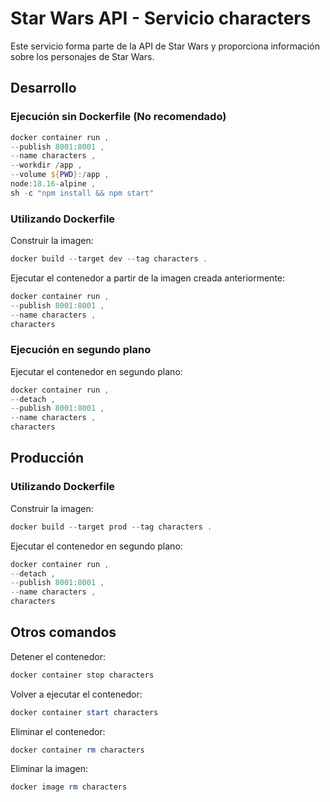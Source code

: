 # Star Wars API - Servicio characters

Este servicio forma parte de la API de Star Wars y proporciona información sobre los personajes de Star Wars.

## Desarrollo

### Ejecución sin Dockerfile (No recomendado)

```powershell
docker container run ,
--publish 8001:8001 ,
--name characters ,
--workdir /app ,
--volume ${PWD}:/app ,
node:18.16-alpine ,
sh -c "npm install && npm start"
```

### Utilizando Dockerfile

Construir la imagen:

```powershell
docker build --target dev --tag characters .
```

Ejecutar el contenedor a partir de la imagen creada anteriormente:

```powershell
docker container run ,
--publish 8001:8001 ,
--name characters ,
characters
```

### Ejecución en segundo plano

Ejecutar el contenedor en segundo plano:

```powershell
docker container run ,
--detach ,
--publish 8001:8001 ,
--name characters ,
characters
```

## Producción

### Utilizando Dockerfile

Construir la imagen:

```powershell
docker build --target prod --tag characters .
```

Ejecutar el contenedor en segundo plano:

```powershell
docker container run ,
--detach ,
--publish 8001:8001 ,
--name characters ,
characters
```

## Otros comandos

Detener el contenedor:

```powershell
docker container stop characters
```

Volver a ejecutar el contenedor:

```powershell
docker container start characters
```

Eliminar el contenedor:

```powershell
docker container rm characters
```

Eliminar la imagen:

```powershell
docker image rm characters
```

